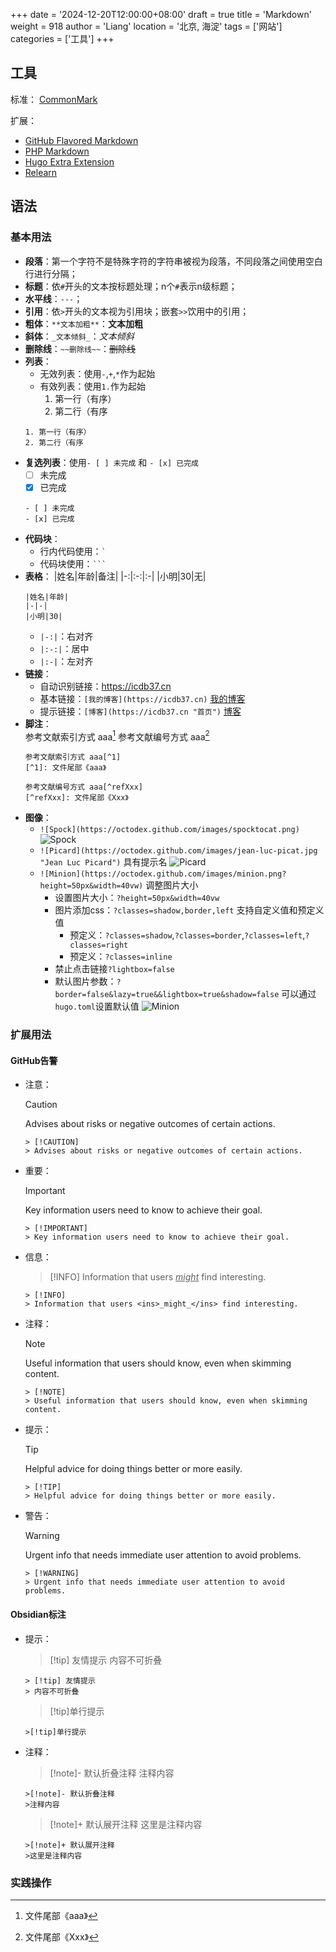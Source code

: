 +++
date = '2024-12-20T12:00:00+08:00'
draft = true
title = 'Markdown'
weight = 918
author = 'Liang'
location = '北京, 海淀'
tags = ['网站']
categories = ['工具']
+++

## 工具
标准： [CommonMark](https://commonmark.org/help)

扩展：
* [GitHub Flavored Markdown](https://github.github.com/gfm/)
* [PHP Markdown](https://michelf.ca/projects/php-markdown/extra/)
* [Hugo Extra Extension ](https://github.com/gohugoio/hugo-goldmark-extensions?tab=readme-ov-file#extras-extension)
* [Relearn](https://mcshelby.github.io/hugo-theme-relearn/authoring/markdown/index.html)

## 语法

### 基本用法
* **段落**：第一个字符不是特殊字符的字符串被视为段落，不同段落之间使用空白行进行分隔；
* **标题**：依`#`开头的文本按标题处理；n个`#`表示n级标题；
* **水平线**：`---`；
* **引用**：依`>`开头的文本视为引用块；嵌套`>>`饮用中的引用；
* **粗体**：`**文本加粗**`：**文本加粗**
* **斜体**：`_文本倾斜_`：_文本倾斜_
* **删除线**：`~~删除线~~`：~~删除线~~
* **列表**：
    * 无效列表：使用`-`,`+`,`*`作为起始
    * 有效列表：使用`1.`作为起始
        1. 第一行（有序）
        2. 第二行（有序
    ```
    1. 第一行（有序）
    2. 第二行（有序
    ```
* **复选列表**：使用`- [ ] 未完成` 和 `- [x] 已完成`
    - [ ] 未完成
    - [x] 已完成
    ```
    - [ ] 未完成
    - [x] 已完成
    ```
* **代码块**：
    * 行内代码使用：`` ` ``
    * 代码块使用：`` ``` ``
* **表格**：
    |姓名|年龄|备注|
    |-:|:-:|:-|
    |小明|30|无|
    ```
    |姓名|年龄|
    |-|-|
    |小明|30|
    ```
    * `|-:|`：右对齐
    * `|:-:|`：居中
    * `|:-|`：左对齐
* **链接**：
    * 自动识别链接：https://icdb37.cn
    * 基本链接：`[我的博客](https://icdb37.cn)` [我的博客](https://icdb37.cn)
    * 提示链接：`[博客](https://icdb37.cn "首页")` [博客](https://icdb37.cn "首页")
* **脚注**：  
    参考文献索引方式 aaa[^1]
    [^1]: 文件尾部《aaa》  

    参考文献编号方式 aaa[^refXxx]  
    [^refXxx]: 文件尾部《Xxx》
    ```
    参考文献索引方式 aaa[^1]
    [^1]: 文件尾部《aaa》  

    参考文献编号方式 aaa[^refXxx]  
    [^refXxx]: 文件尾部《Xxx》
    ```
* **图像**：
    * `![Spock](https://octodex.github.com/images/spocktocat.png)`
    ![Spock](https://himg.bdimg.com/sys/portraitn/item/public.1.e7d11772.t3c66DK50ytbDrLhDniLEg) 
    * `![Picard](https://octodex.github.com/images/jean-luc-picat.jpg "Jean Luc Picard")` 具有提示名
    ![Picard](https://himg.bdimg.com/sys/portraitn/item/public.1.e7d11772.t3c66DK50ytbDrLhDniLEg "Jean Luc Picard")
    * `![Minion](https://octodex.github.com/images/minion.png?height=50px&width=40vw)` 调整图片大小
        * 设置图片大小：`?height=50px&width=40vw`
        * 图片添加css：`?classes=shadow,border,left` 支持自定义值和预定义值
            * 预定义：`?classes=shadow`,`?classes=border`,`?classes=left`,`?classes=right`
            * 预定义：`?classes=inline`
        * 禁止点击链接`?lightbox=false`
        * 默认图片参数：`?border=false&lazy=true&&lightbox=true&shadow=false` 可以通过`hugo.toml`设置默认值
    ![Minion](https://octodex.github.com/images/minion.png?height=50px&width=40vw)


### 扩展用法
#### GitHub告警
* 注意：
    > [!CAUTION]
    > Advises about risks or negative outcomes of certain actions.
    ```
    > [!CAUTION]
    > Advises about risks or negative outcomes of certain actions.
    ```
* 重要：
    > [!IMPORTANT]
    > Key information users need to know to achieve their goal.
    ```
    > [!IMPORTANT]
    > Key information users need to know to achieve their goal.
    ```
* 信息：
    > [!INFO]
    > Information that users <ins>_might_</ins> find interesting.
    ```
    > [!INFO]
    > Information that users <ins>_might_</ins> find interesting.
    ```
* 注释：
    > [!NOTE]
    > Useful information that users should know, even when skimming content.
    ```
    > [!NOTE]
    > Useful information that users should know, even when skimming content.
    ```
* 提示：
    > [!TIP]
    > Helpful advice for doing things better or more easily.
    ```
    > [!TIP]
    > Helpful advice for doing things better or more easily.
    ```
* 警告：
    > [!WARNING]
    > Urgent info that needs immediate user attention to avoid problems.
    ```
    > [!WARNING]
    > Urgent info that needs immediate user attention to avoid problems.
    ```
#### Obsidian标注
* 提示：
    > [!tip] 友情提示
    > 内容不可折叠
    ```
    > [!tip] 友情提示
    > 内容不可折叠
    ```
    >[!tip]单行提示
    ```
    >[!tip]单行提示
    ```
* 注释：
    >[!note]- 默认折叠注释
    >注释内容
    ```
    >[!note]- 默认折叠注释
    >注释内容
    ```
    >[!note]+ 默认展开注释
    >这里是注释内容
    ```
    >[!note]+ 默认展开注释
    >这里是注释内容
    ```

### 实践操作
